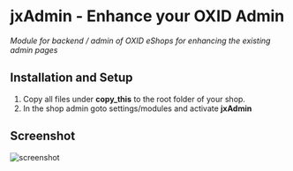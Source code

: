 # jxAdmin - Enhance your OXID Admin

*Module for backend / admin of OXID eShops for enhancing the existing admin pages*

## Installation and Setup
1. Copy all files under **copy_this** to the root folder of your shop.
2. In the shop admin goto settings/modules and activate **jxAdmin**

## Screenshot
![screenshot](https://github.com/job963/jxAdmin/raw/master/docs/img/active-column.png)

